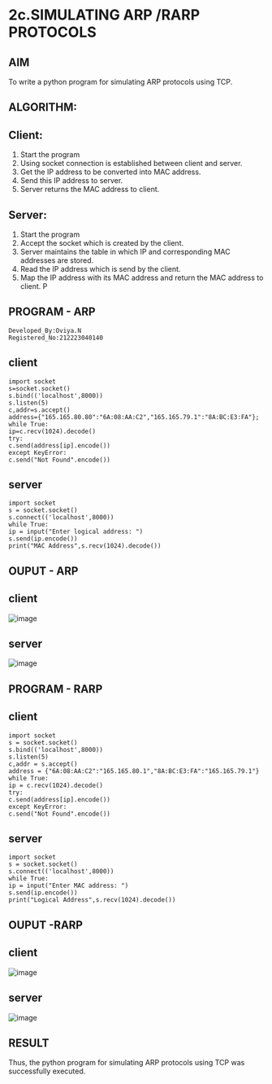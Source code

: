 # 2c.SIMULATING ARP /RARP PROTOCOLS
## AIM
To write a python program for simulating ARP protocols using TCP.
## ALGORITHM:
## Client:
1. Start the program
2. Using socket connection is established between client and server.
3. Get the IP address to be converted into MAC address.
4. Send this IP address to server.
5. Server returns the MAC address to client.
## Server:
1. Start the program
2. Accept the socket which is created by the client.
3. Server maintains the table in which IP and corresponding MAC addresses are
stored.
4. Read the IP address which is send by the client.
5. Map the IP address with its MAC address and return the MAC address to client.
P
## PROGRAM - ARP
```
Developed_By:Oviya.N
Registered_No:212223040140
```
## client
```
import socket
s=socket.socket()
s.bind(('localhost',8000))
s.listen(5)
c,addr=s.accept()
address={"165.165.80.80":"6A:08:AA:C2","165.165.79.1":"8A:BC:E3:FA"}; while True:
ip=c.recv(1024).decode()
try:
c.send(address[ip].encode())
except KeyError:
c.send("Not Found".encode())
```
## server
```
import socket
s = socket.socket()
s.connect(('localhost',8000))
while True:
ip = input("Enter logical address: ")
s.send(ip.encode())
print("MAC Address",s.recv(1024).decode())
```
## OUPUT - ARP
## client
![image](https://github.com/user-attachments/assets/d97741d6-4c1c-41c9-b5e1-e393ff80be03)


## server
![image](https://github.com/user-attachments/assets/188bf210-d34a-4bec-a2c5-0f310bd3304c)


## PROGRAM - RARP
## client
```
import socket
s = socket.socket()
s.bind(('localhost',8000))
s.listen(5)
c,addr = s.accept()
address = {"6A:08:AA:C2":"165.165.80.1","8A:BC:E3:FA":"165.165.79.1"}
while True:
ip = c.recv(1024).decode()
try:
c.send(address[ip].encode())
except KeyError:
c.send("Not Found".encode())

```
## server
```
import socket
s = socket.socket()
s.connect(('localhost',8000))
while True:
ip = input("Enter MAC address: ")
s.send(ip.encode())
print("Logical Address",s.recv(1024).decode())

```
## OUPUT -RARP
## client
![image](https://github.com/user-attachments/assets/82f88b2e-a9ff-4ec0-bc8f-2e2ca89b60d9)


## server
![image](https://github.com/user-attachments/assets/466fffd1-9b47-410c-ac1b-fbd973b11360)


## RESULT
Thus, the python program for simulating ARP protocols using TCP was successfully 
executed.
